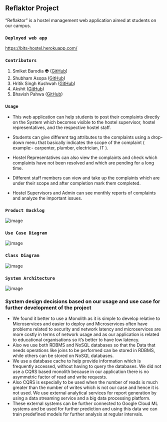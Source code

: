 ## Reflaktor Project
“Reflaktor” is a hostel management web application aimed at students on our campus. 

### `Deployed web app`
https://bits-hostel.herokuapp.com/

### `Contributors`
1) Smiket Barodia :alien: ([GitHub](https://github.com/Smket99))
2) Shubham Asopa ([GitHub](https://github.com/sammyasopa))
3) Hritik Singh Kushwah ([GitHub](https://github.com/hritiksk392))
4) Akshit ([GitHub](https://github.com/akshitkh47612))
5) Bhavish Pahwa ([GitHub](https://github.com/bp-high))
###  `Usage`
* This web application can help students to post their complaints directly on the System which becomes visible to the hostel supervisor, hostel representatives, and the respective hostel staff. 
* Students can give different tag attributes to the complaints using a drop-down menu that basically indicates the scope of the complaint ( example:- carpenter, plumber, electrician, IT ). 

* Hostel Representatives can also view the complaints and check which complaints have not been resolved and which are pending for a long time. 
* Different staff members can view and take up the complaints which are under their scope and after completion mark them completed. 
* Hostel Supervisors and Admin can see monthly reports of complaints and analyze the important issues.

###  `Product Backlog`
![image](https://user-images.githubusercontent.com/53102161/127733951-5d4c5e8c-ea05-4eda-ba4a-e4cb136ffa7d.png)

### `Use Case Diagram`
![image](https://user-images.githubusercontent.com/53102161/127734010-6d07d349-abd9-45fe-94df-da8d4d8ba112.png)

### `Class Diagram`
![image](https://user-images.githubusercontent.com/53102161/127734035-190cbc57-9419-43e1-903e-19f83329068e.png)

### `System Architecture`
![image](https://user-images.githubusercontent.com/53102161/127734069-80cd786e-7085-460b-bb66-d84bb0af4a2c.png)
### System design decisions based on our usage and use case for further development of the project
* We found it better to use a Monolith as it is simple to develop relative to Microservices and easier to deploy and Microservices often have problems related to security and network latency and microservices are more costly in terms of network usage and as our application is related to educational organisations so it’s better to have low latency.
* Also we use both RDBMS and NoSQL databases so that the Data that needs operations like joins to be performed can be stored in RDBMS, while others can be stored on NoSQL databases. 
* We use a database cache to help provide information which is frequently accessed, without having to query the databases. We did not use a CQRS based monolith because in our application there is no asymmetric factor of read and write requests. 
* Also CQRS is especially to be used when the number of reads is much greater than the number of writes which is not our case and hence it is not used. We use external analytical services for report generation by using a data streaming service and a big data processing platform. 
* These external systems can be further connected to Google Cloud ML systems and be used for further prediction and using this data we can train predefined models for further analysis at regular intervals.




